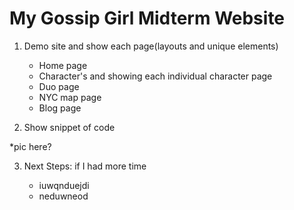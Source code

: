 # My Gossip Girl Midterm Website
1. Demo site and show each page(layouts and unique elements)

    - Home page
    - Character's and showing each individual character page
    - Duo page
    - NYC map page
    - Blog page

2. Show snippet of code

*pic here?

3. Next Steps: if I had more time

    - iuwqnduejdi
    - neduwneod

